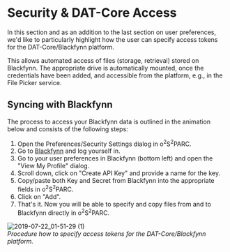 # Security & DAT-Core Access

In this section and as an addition to the last section on user preferences, we'd like to particularly highlight how the user can specify access tokens for the DAT-Core/Blackfynn platform.

This allows automated access of files (storage, retrieval) stored on Blackfynn. The appropriate drive is automatically mounted, once the credentials have been added, and accessible from the platform, e.g., in the File Picker service.

## Syncing with Blackfynn

The process to access your Blackfynn data is outlined in the animation below and consists of the following steps:

1. Open the Preferences/Security Settings dialog in o<sup>2</sup>S<sup>2</sup>PARC.
2. Go to [Blackfynn](https://app.blackfynn.io) and log yourself in.
3. Go to your user preferences in Blackfynn (bottom left) and open the "View My Profile" dialog.
4. Scroll down, click on "Create API Key" and provide a name for the key.
5. Copy/paste both Key and Secret from Blackfynn into the appropriate fields in o<sup>2</sup>S<sup>2</sup>PARC.
6. Click on "Add".
7. That's it. Now you will be able to specify and copy files from and to Blackfynn directly in o<sup>2</sup>S<sup>2</sup>PARC.

![2019-07-22_01-51-29 (1)](https://user-images.githubusercontent.com/32800795/61598895-924f1580-ac23-11e9-8c67-23b7c8d79cea.gif) <br/>
*Procedure how to specify access tokens for the DAT-Core/Blackfynn platform.*
